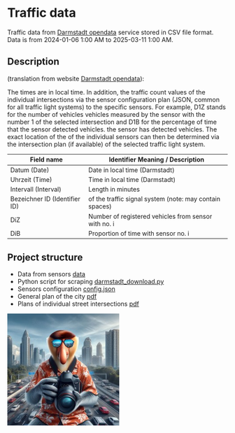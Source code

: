 # Traffic data

Traffic data from [Darmstadt opendata](https://datenplattform.darmstadt.de/verkehr/apps/opendata/#/) service stored in CSV file format.
Data is from 2024-01-06 1:00 AM to 2025-03-11 1:00 AM.

## Description

(translation from website [Darmstadt opendata](https://datenplattform.darmstadt.de/verkehr/apps/opendata/#/)):

The times are in local time. In addition, the traffic count values of the individual intersections via the sensor configuration plan (JSON, common for all traffic light systems) to the specific sensors. For example, D1Z stands for the number of vehicles  vehicles measured by the sensor with the number 1 of the selected intersection and D1B for the percentage of time that the sensor detected vehicles. the sensor has detected vehicles. The exact location of the of the individual sensors can then be determined via the intersection plan (if available) of the selected traffic light system.



| Field name						| Identifier Meaning / Description								|
|-----------------------------------|---------------------------------------------------------------|
| Datum (Date)						| Date in local time (Darmstadt)								|
| Uhrzeit (Time)					| Time in local time (Darmstadt)								|
| Intervall (Interval)				| Length in minutes												|
| Bezeichner ID (Identifier ID)		| of the traffic signal system (note: may contain spaces)		|
| DiZ 								| Number of registered vehicles from sensor with no. i			|
| DiB 								| Proportion of time with sensor no. i							|

## Project structure

- Data from sensors [data](data)
- Python script for scraping [darmstadt_download.py](darmstadt_download.py)
- Sensors configuration [config.json](config.json)
- General plan of the city [pdf](pdf/LSA_Uebersichtsplan_QM.pdf)
- Plans of individual street intersections [pdf](pdf)

![alt text](cover.jpg)

